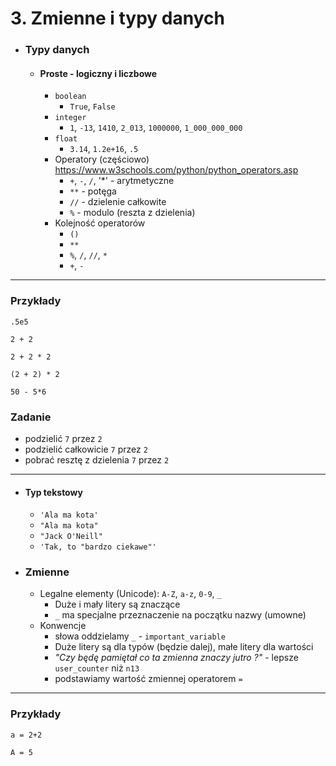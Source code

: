# 3. Zmienne i typy danych

- ### Typy danych
  - #### Proste - logiczny i liczbowe
    - `boolean`
      - `True`, `False`
    -  `integer`
       - `1`, `-13`, `1410`, `2_013`, `1000000`, `1_000_000_000`
    -  `float`
       -  `3.14`,  `1.2e+16`, `.5`
    - Operatory (częściowo) https://www.w3schools.com/python/python_operators.asp
      - `+`, `-`, `/`, '*' - arytmetyczne
      - `**` - potęga
      - `//` - dzielenie całkowite
      - `%` - modulo (reszta z dzielenia)
    - Kolejność operatorów
      - `()`
      - `**`
      - `%`, `/`, `//`, `*`
      - `+`, `-`
 ---
### Przykłady
`.5e5`

`2 + 2`

`2 + 2 * 2`

`(2 + 2) * 2`

`50 - 5*6`

### Zadanie

- podzielić `7` przez `2`
- podzielić całkowicie `7` przez `2`
- pobrać resztę z dzielenia `7` przez `2`

---


  - #### Typ tekstowy
    - `'Ala ma kota'`
    - `"Ala ma kota"` 
    - `"Jack O'Neill"`
    - `'Tak, to "bardzo ciekawe"'`

- ### Zmienne
    - Legalne elementy (Unicode): `A-Z`, `a-z`, `0-9`, `_`
      - Duże i mały litery są znaczące
      - `_` ma specjalne przeznaczenie na początku nazwy (umowne)
    - Konwencje
      - słowa oddzielamy `_` - `important_variable`
      - Duże litery są dla typów (będzie dalej), małe litery dla wartości
      - *"Czy będę pamiętał co ta zmienna znaczy jutro ?"* - lepsze `user_counter` niż `n13`
      - podstawiamy wartość zmiennej operatorem `=`

---

### Przykłady

`a = 2+2`

`A = 5`

